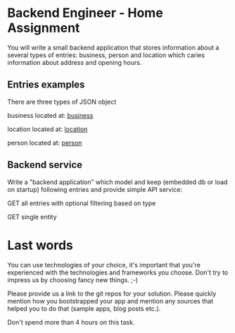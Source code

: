# Backend Engineer - Home Assignment

You will write a small backend application that stores information about a several types of entries: business, person and location which caries information about address and opening hours.

## Entries examples

There are three types of JSON object

business located at: <a target="_blank" href="entries_examples/business.json" download="business.json">business</a>

location located at: <a target="_blank" href="entries_examples/location.json" download="location.json">location</a>

person located at: <a target="_blank" href="entries_examples/person.json" download="person.json">person</a>

## Backend service
Write a "backend application" which model and keep (embedded db or load on startup) following entries and provide simple API service:

GET all entries with optional filtering based on type

GET single entity

# Last words
You can use technologies of your choice, it's important that you're experienced with the technologies and frameworks you choose.
Don't try to impress us by choosing fancy new things. ;-)

Please provide us a link to the git repos for your solution. 
Please quickly mention how you bootstrapped your app and mention any sources that helped you to do that (sample apps, blog posts etc.).

Don't spend more than 4 hours on this task.
